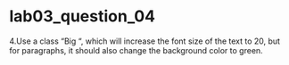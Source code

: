 # lab03_question_04
4.Use a class “Big “, which will increase the font size of the text to 20, but for paragraphs, it should also change the background color to green.
